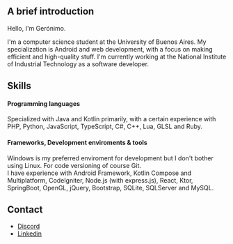 ## A brief introduction

Hello, I'm Gerónimo.

I'm a computer science student at the University of Buenos Aires. My specialization is Android and web development, with a focus on making efficient and high-quality stuff.
I'm currently working at the National Institute of Industrial Technology as a software developer.

## Skills

#### Programming languages
Specialized with Java and Kotlin primarily, with a certain experience with PHP, Python, JavaScript, TypeScript, C#, C++, Lua, GLSL and Ruby.

#### Frameworks, Development enviroments & tools

Windows is my preferred enviroment for development but I don't bother using Linux. For code versioning of course Git.  
I have experience with Android Framework, Kotlin Compose and Multiplatform, CodeIgniter, Node.js (with express.js), React, Ktor, SpringBoot, OpenGL, jQuery, Bootstrap, SQLite, SQLServer and MySQL.

## Contact

* [Discord](https://discord.com/users/461360133503451137)
* [Linkedin](https://www.linkedin.com/in/gerónimo-ferruccio-081110325)
